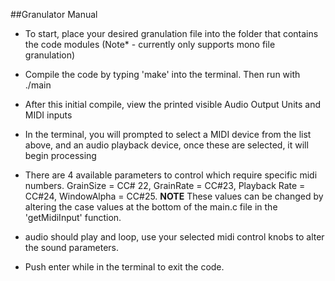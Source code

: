 ##Granulator Manual

- To start, place your desired granulation file into the folder that contains the code modules (Note* - currently only supports mono file granulation)

- Compile the code by typing 'make' into the terminal. Then run with ./main

- After this initial compile, view the printed visible Audio Output Units and MIDI inputs

- In the terminal, you will prompted to select a MIDI device from the list above, and an audio playback device, once these are selected, it will begin processing

- There are 4 available parameters to control which require specific midi numbers. GrainSize = CC# 22, GrainRate = CC#23, Playback Rate = CC#24, WindowAlpha = CC#25. **NOTE** These values can be changed by altering the case values at the bottom of the main.c file in the 'getMidiInput' function.

- audio should play and loop, use your selected midi control knobs to alter the sound parameters.

- Push enter while in the terminal to exit the code.
